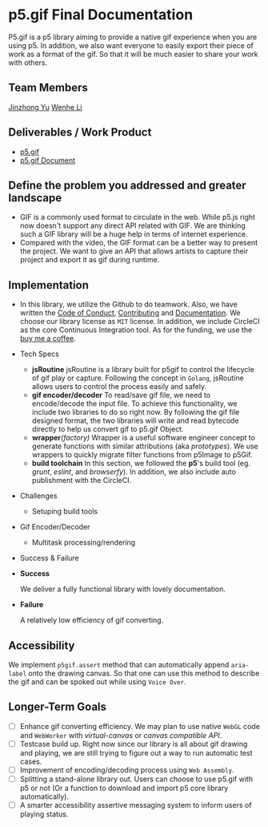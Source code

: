 # p5.gif Final Documentation

P5.gif is a p5 library aiming to provide a native gif experience when you are using p5. In addition, we also want everyone to easily export their piece of work as a format of the gif. So that it will be much easier to share your work with others.

## Team Members

[Jinzhong Yu](https://github.com/NHibiki)
[Wenhe Li](https://github.com/WenheLi)

## Deliverables / Work Product

- [p5.gif](https://github.com/WenheLi/p5.gif)
- [p5.gif Document](https://github.com/WenheLi/p5.gif/wiki)

## Define the problem you addressed and greater landscape

- GIF is a commonly used format to circulate in the web. While p5.js right now doesn't support any direct API related with GIF. We are thinking such a GIF library will be a huge help in terms of internet experience.
- Compared with the video, the GIF format can be a better way to present the project. We want to give an API that allows artists to capture their project and export it as gif during runtime.

## Implementation

- In this library, we utilize the Github to do teamwork. Also, we have written the [Code of Conduct](https://github.com/WenheLI/p5.gif/blob/master/CODE_OF_CONDUCT.md), [Contributing](https://github.com/WenheLI/p5.gif/blob/master/CONTRIBUTING.md) and [Documentation](https://github.com/WenheLI/p5.gif/wiki). We choose our library license as ``MIT`` license. In addition, we include CircleCI as the core Continuous Integration tool. As for the funding, we use the [buy me a coffee](https://bmc.xyz/l/p5gif).

- Tech Specs

  - **jsRoutine**
  jsRoutine is a library built for p5gif to control the lifecycle of gif play or capture. Following the concept in `Golang`, jsRoutine allows users to control the process easily and safely.
  - **gif encoder/decoder**
  To read/save gif file, we need to encode/decode the input file. To achieve this functionality, we include two libraries to do so right now. By following the gif file designed format, the two libraries will write and read bytecode directly to help us convert gif to p5.gif Object.
  - **wrapper**_(factory)_
  Wrapper is a useful software engineer concept to generate functions with similar attributions (aka _prototypes_). We use wrappers to quickly migrate filter functions from p5Image to p5Gif.
  - **build toolchain**
  In this section, we followed the **p5**'s build tool (eg. _grunt_, _eslint_, and _browserfy_). In addition, we also include auto publishment with the CircleCI. 

- Challenges
  - Setuping build tools
- Gif Encoder/Decoder
  - Multitask processing/rendering

- Success & Failure
- **Success**

   We deliver a fully functional library with lovely documentation.
- **Failure**

  A relatively low efficiency of gif converting. 

## Accessibility

We implement ``p5gif.assert`` method that can automatically append ``aria-label`` onto the drawing canvas. So that one can use this method to describe the gif and can be spoked out while using ``Voice Over``.

## Longer-Term Goals

- [ ] Enhance gif converting efficiency. We may plan to use native ``WebGL`` code and ``WebWorker`` with *virtual-canvas* or *canvas compatible API*.
- [ ] Testcase build up. Right now since our library is all about gif drawing and playing, we are still trying to figure out a way to run automatic test cases. 
- [ ] Improvement of encoding/decoding process using ``Web Assembly``.
- [ ] Splitting a stand-alone library out. Users can choose to use p5.gif with p5 or not (Or a function to download and import p5 core library automatically).
- [ ] A smarter accessibility assertive messaging system to inform users of playing status.
